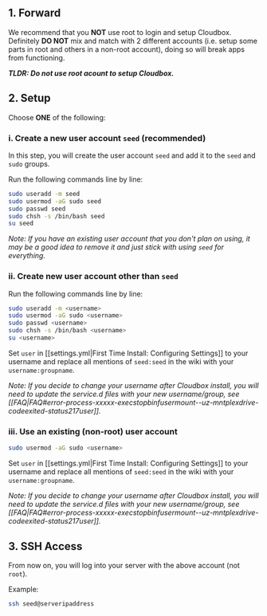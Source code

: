 ## 1. Forward 

We recommend that you **NOT** use root to login and setup Cloudbox. Definitely **DO NOT** mix and match with 2 different accounts (i.e. setup some parts in root and others in a non-root account), doing so will break apps from functioning.<br/>

**_TLDR: Do not use root acount to setup Cloudbox._**

## 2. Setup


Choose **ONE** of the following:

###    i. Create a new user account `seed` (recommended)

In this step, you will create the user account `seed` and add it to the `seed` and `sudo` groups.  


Run the following commands line by line:


```bash
sudo useradd -m seed
sudo usermod -aG sudo seed
sudo passwd seed
sudo chsh -s /bin/bash seed
su seed
```

_Note: If you have an existing user account that you don't plan on using, it may be a good idea to remove it and just stick with using `seed` for everything._

###    ii. Create new user account other than `seed`

Run the following commands line by line:

```bash
sudo useradd -m <username>
sudo usermod -aG sudo <username>
sudo passwd <username>
sudo chsh -s /bin/bash <username>
su <username>
```

Set `user` in [[settings.yml|First Time Install: Configuring Settings]] to your username and replace all mentions of `seed:seed` in the wiki with your `username:groupname`.

_Note: If you decide to change your username after Cloudbox install, you will need to update the service.d files with your new username/group, see [[FAQ|FAQ#error-process-xxxxx-execstopbinfusermount--uz-mntplexdrive-codeexited-status217user]]._


###    iii. Use an existing (non-root) user account

```bash
sudo usermod -aG sudo <username>
```

Set `user` in [[settings.yml|First Time Install: Configuring Settings]] to your username and replace all mentions of `seed:seed` in the wiki with your `username:groupname`.

_Note: If you decide to change your username after Cloudbox install, you will need to update the service.d files with your new username/group, see [[FAQ|FAQ#error-process-xxxxx-execstopbinfusermount--uz-mntplexdrive-codeexited-status217user]]._


## 3. SSH Access

From now on, you will log into your server with the above account (not `root`).

Example:
```bash
ssh seed@serveripaddress
```